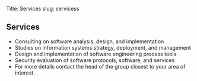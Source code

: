 Title: Services
slug: servicess

<div class="container">

  <div class="panel panel-default" id="px3">
    <div class="panel-heading">
      <h2>Services</h2>
    </div>
    <ul class="list-group">
      <li class="list-group-item">Consulting on software analysis, design, and implementation</li>
      <li class="list-group-item">Studies on information systems strategy, deployment, and management</li>
      <li class="list-group-item">Design and implementation of software engineering process tools </li>
      <li class="list-group-item">Security evaluation of software protocols, software, and services</li>
      <li class="panel-heading">For more details contact the head of the group closest to your area of interest.</li>
    </ul>
  </div>

</div>
